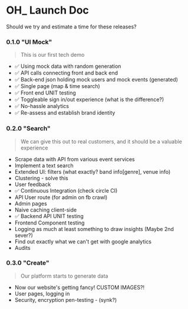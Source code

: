 # OH_ Launch Doc
Should we try and estimate a time for these releases?

### 0.1.0 "UI Mock"
> This is our first tech demo
- ✅ Using mock data with random generation
- ✅ API calls connecting front and back end
- ✅ Back-end json holding mock users and mock events (generated)
- ✅ Single page (map & time search)
- ✅ Front end UNIT testing
- ✅ Toggleable sign in/out experience (what is the difference?)
- ✅ No-hassle analytics
- ✅ Re-assess and establish brand identity

### 0.2.0 "Search"
> We can give this out to real customers, and it should be a valuable experience
- Scrape data with API from various event services
- Implement a text search
- Extended UI: filters (what exactly? band info[genre], venue info)
- Clustering - solve this
- User feedback
- ✅ Continuous Integration (check circle CI)
- API User route (for admin on fb crawl)
- Admin pages
- Naive caching client-side
- ✅ Backend API UNIT testing
- Frontend Component testing
- Logging as much at least something to draw insights (Maybe 2nd sever?)
- Find out exactly what we can't get with google analytics
- Audits

### 0.3.0 "Create"
> Our platform starts to generate data
- Now our website's getting fancy!   CUSTOM IMAGES?!
- User pages, logging in
- Security, encryption pen-testing - (synk?)
